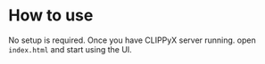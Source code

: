 # How to use
No setup is required. Once you have CLIPPyX server running. open `index.html` and start using the UI.